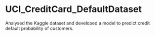 # UCI_CreditCard_DefaultDataset
Analysed the Kaggle dataset and developed a model to predict credit default probability of customers.
